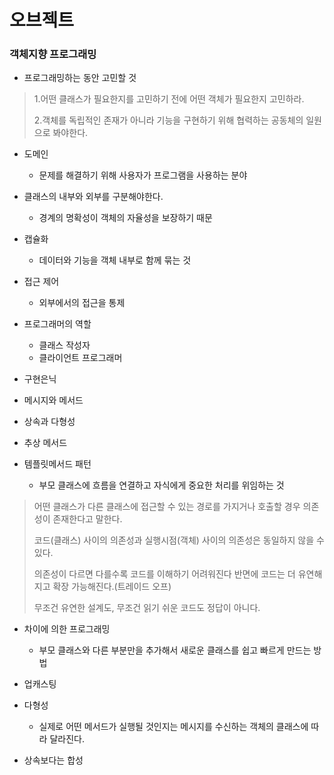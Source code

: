 # 오브젝트

### 객체지향 프로그래밍

- 프로그래밍하는 동안 고민할 것
> 1.어떤 클래스가 필요한지를 고민하기 전에 어떤 객체가 필요한지 고민하라.
>
> 2.객체를 독립적인 존재가 아니라 기능을 구현하기 위해 협력하는 공동체의 일원으로 봐야한다.

- 도메인
  - 문제를 해결하기 위해 사용자가 프로그램을 사용하는 분야
- 클래스의 내부와 외부를 구분해야한다.
  - 경계의 명확성이 객체의 자율성을 보장하기 때문
- 캡슐화
  - 데이터와 기능을 객체 내부로 함께 묶는 것
- 접근 제어
  - 외부에서의 접근을 통제
  
- 프로그래머의 역할
  - 클래스 작성자
  - 클라이언트 프로그래머
- 구현은닉

- 메시지와 메서드
- 상속과 다형성

- 추상 메서드
- 템플릿메서드 패턴
  - 부모 클래스에 흐름을 연결하고 자식에게 중요한 처리를 위임하는 것
  
> 어떤 클래스가 다른 클래스에 접근할 수 있는 경로를 가지거나 호출할 경우 의존성이 존재한다고 말한다.
> 
> 코드(클래스) 사이의 의존성과 실행시점(객체) 사이의 의존성은 동일하지 않을 수 있다.
> 
> 의존성이 다르면 다를수록 코드를 이해하기 어려워진다 반면에 코드는 더 유연해지고 확장 가능해진다.(트레이드 오프)
> 
> 무조건 유연한 설계도, 무조건 읽기 쉬운 코드도 정답이 아니다.

- 차이에 의한 프로그래밍
  - 부모 클래스와 다른 부분만을 추가해서 새로운 클래스를 쉽고 빠르게 만드는 방법
  
- 업캐스팅
- 다형성
  - 실제로 어떤 메서드가 실행될 것인지는 메시지를 수신하는 객체의 클래스에 따라 달라진다.
  
- 상속보다는 합성
